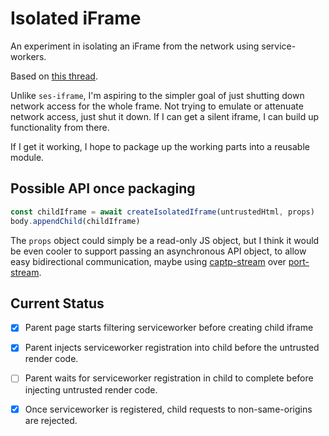 # Isolated iFrame

An experiment in isolating an iFrame from the network using service-workers.

Based on [this thread](https://ocapjs.org/t/containment-via-service-worker/94/9?u=danfinlay).

Unlike `ses-iframe`, I'm aspiring to the simpler goal of just shutting down network access for the whole frame. Not trying to emulate or attenuate network access, just shut it down. If I can get a silent iframe, I can build up functionality from there.

If I get it working, I hope to package up the working parts into a reusable module.

## Possible API once packaging

```javascript
const childIframe = await createIsolatedIframe(untrustedHtml, props)
body.appendChild(childIframe)
```

The `props` object could simply be a read-only JS object, but I think it would be even cooler to support passing an asynchronous API object, to allow easy bidirectional communication, maybe using [captp-stream](https://github.com/danfinlay/captp-stream) over [port-stream](https://www.npmjs.com/package/extension-port-stream).

## Current Status

- [x] Parent page starts filtering serviceworker before creating child iframe
- [x] Parent injects serviceworker registration into child before the untrusted render code.
- [  ] Parent waits for serviceworker registration in child to complete before injecting untrusted render code.
- [x] Once serviceworker is registered, child requests to non-same-origins are rejected.

